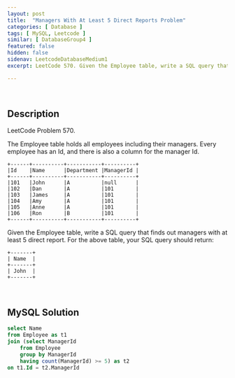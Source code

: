```yaml
---
layout: post
title:  "Managers With At Least 5 Direct Reports Problem"
categories: [ Database ]
tags: [ MySQL, Leetcode ]
similar: [ DatabaseGroup4 ]
featured: false
hidden: false
sidenav: LeetcodeDatabaseMedium1
excerpt: LeetCode 570. Given the Employee table, write a SQL query that finds out managers with at least 5 direct report.

---
```


<br />

## Description

LeetCode Problem 570. 

The Employee table holds all employees including their managers. Every employee has an Id, and there is also a column for the manager Id.

```
+------+----------+-----------+----------+
|Id    |Name      |Department |ManagerId |
+------+----------+-----------+----------+
|101   |John      |A          |null      |
|102   |Dan       |A          |101       |
|103   |James     |A          |101       |
|104   |Amy       |A          |101       |
|105   |Anne      |A          |101       |
|106   |Ron       |B          |101       |
+------+----------+-----------+----------+
```

Given the Employee table, write a SQL query that finds out managers with at least 5 direct report. For the above table, your SQL query should return:

```
+-------+
| Name  |
+-------+
| John  |
+-------+
```

<br />

## MySQL Solution


```sql
select Name
from Employee as t1 
join (select ManagerId
    from Employee
    group by ManagerId
    having count(ManagerId) >= 5) as t2
on t1.Id = t2.ManagerId
```
